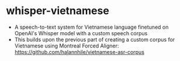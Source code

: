 # whisper-vietnamese

* A speech-to-text system for Vietnamese language finetuned on OpenAI's Whisper model with a custom speech corpus
* This builds upon the previous part of creating a custom corpus for Vietnamese using Montreal Forced Aligner: https://github.com/halannhile/vietnamese-asr-corpus

